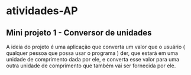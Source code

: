 # atividades-AP

## Mini projeto 1 - Conversor de unidades
A ideia do projeto é uma aplicação que converta um valor que o usuário ( qualquer pessoa que possa usar o programa ) der, que estará em uma unidade de comprimento dada por ele, e converta esse valor para uma outra unidade de comprimento que também vai ser fornecida por ele.
